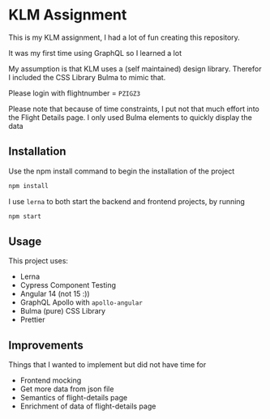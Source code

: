 # KLM Assignment

This is my KLM assignment, I had a lot of fun creating this repository.

It was my first time using GraphQL so I learned a lot

My assumption is that KLM uses a (self maintained) design library. Therefor I included the CSS Library Bulma to mimic that.

Please login with flightnumber = `PZIGZ3`

Please note that because of time constraints, I put not that much effort into the Flight Details page. I only used Bulma elements to quickly display the data

## Installation

Use the npm install command to begin the installation of the project

```bash
npm install
```

I use `lerna` to both start the backend and frontend projects, by running

```bash
npm start
```

## Usage

This project uses:
- Lerna
- Cypress Component Testing
- Angular 14 (not 15 :))
- GraphQL Apollo with `apollo-angular`
- Bulma (pure) CSS Library
- Prettier

## Improvements

Things that I wanted to implement but did not have time for
- Frontend mocking
- Get more data from json file
- Semantics of flight-details page
- Enrichment of data of flight-details page

